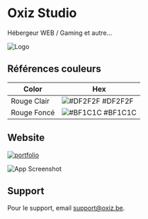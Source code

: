# Oxiz Studio
Hébergeur WEB / Gaming et autre...

![Logo](https://cdn.discordapp.com/attachments/563003073274839042/1167371594369351720/Oxizbanner-removebg-preview.png?ex=654de284&is=653b6d84&hm=077d2f2320b949fb5867595411c68ac4f4489b35aa94d3fb8682887f004cbbc8&)

## Références couleurs

| Color             | Hex                                                                |
| ----------------- | ------------------------------------------------------------------ |
| Rouge Clair | ![#DF2F2F](https://via.placeholder.com/10/DF2F2F?text=+) #DF2F2F |
| Rouge Foncé | ![#BF1C1C](https://via.placeholder.com/10/BF1C1C?text=+) #BF1C1C |


## Website
[![portfolio](https://img.shields.io/badge/Website-000?style=for-the-badge&logo=ko-fi&logoColor=white)](https://oxiz.be/)

![App Screenshot](https://cdn.discordapp.com/attachments/563003073274839042/1167105241162973205/image.png?ex=654cea75&is=653a7575&hm=b3f6cac4c345e0567c82a4fc2ec1f25a28e4a910ee31cbb1e26ed8689d3f857e&)

## Support

Pour le support, email support@oxiz.be.

